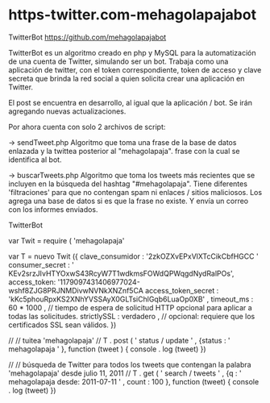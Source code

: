 # https-twitter.com-mehagolapajabot
TwitterBot
https://github.com/mehagolapajabot 

TwitterBot es un algoritmo creado en php y MySQL para la automatización de una cuenta de Twitter, simulando ser un bot. Trabaja como una aplicación de twitter, con el token correspondiente, token de acceso y clave secreta que brinda la red social a quien solicita crear una aplicación en Twitter.

El post se encuentra en desarrollo, al igual que la aplicación / bot. Se irán agregando nuevas actualizaciones.

Por ahora cuenta con solo 2 archivos de script:

-> sendTweet.php Algoritmo que toma una frase de la base de datos enlazada y la twittea posterior al "mehagolapaja".  frase con la cual se identifica al bot.

-> buscarTweets.php Algoritmo que toma los tweets más recientes que se incluyen en la búsqueda del hashtag "#mehagolapaja". Tiene diferentes 'filtraciones' para que no contengan spam ni enlaces / sitios maliciosos. Los agrega una base de datos si es que la frase no existe. Y envía un correo con los informes enviados.

TwitterBot

var Twit =  require ( 'mehagolapaja' 

var  T  =  nuevo  Twit ({
clave_consumidor :          '2zkOZXvEPxVlXTcCikCbfHGCC ' 
consumer_secret :       ' KEv2srzJIvHTYOxwS43RcyW7T1wdkmsFOWdQPWqgdNydRalPOs',
access_token:  '1179097431406977024-wshf8ZJG8PRJNMDivwNVNkXNZnf5CA
access_token_secret :   'kKc5phouRpxKS2XNhYVSSAyX0GLTsiChlGqb6LuaOp0XB' ,
  timeout_ms :            60 * 1000 ,   // tiempo de espera de solicitud HTTP opcional para aplicar a todas las solicitudes. 
  strictlySSL :             verdadero ,      // opcional: requiere que los certificados SSL sean válidos.
})

// 
//   tuitea 'mehagolapaja' 
//
 T . post ( ' status / update ' , {status :  ' mehagolapaja ' }, function (tweet ) {
   console . log (tweet)
})

// 
//   búsqueda de Twitter para todos los tweets que contengan la palabra 'mehagolapaja' desde julio 11, 2011 
//
 T . get ( ' search / tweets ' , {q :  ' mehagolapaja desde: 2011-07-11 ' , count :  100 }, function (tweet) {
   console . log (tweet)
})

